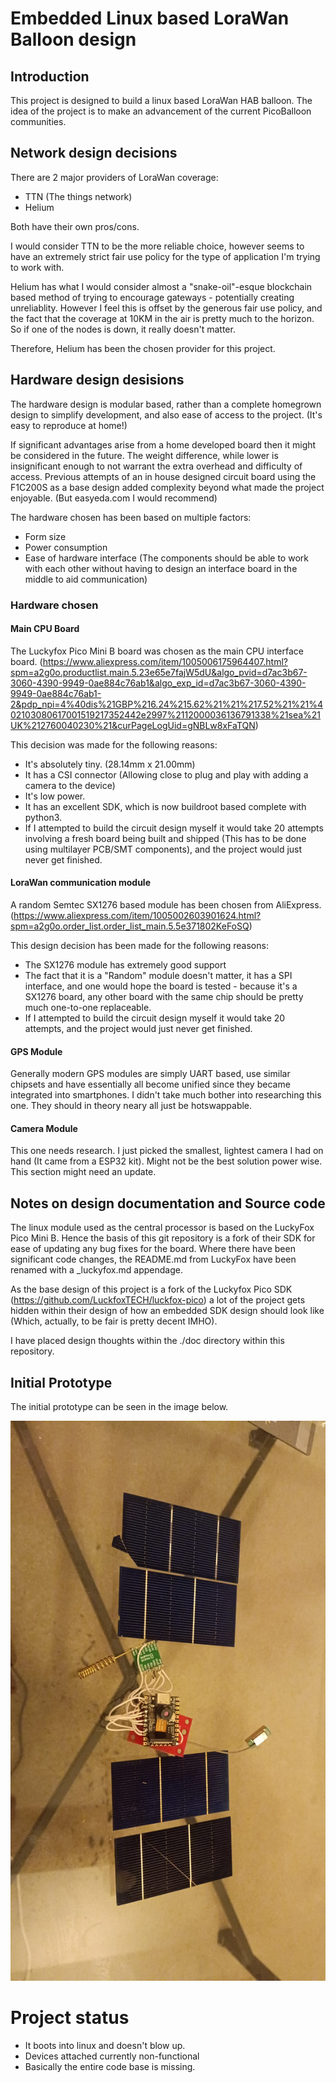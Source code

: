 # Embedded Linux based LoraWan Balloon design

## Introduction

This project is designed to build a linux based LoraWan HAB balloon. The idea of the project is to make an advancement of the current PicoBalloon communities. 

## Network design decisions

There are 2 major providers of LoraWan coverage:
* TTN (The things network)
* Helium

Both have their own pros/cons. 

I would consider TTN to be the more reliable choice, however seems to have an extremely strict fair use policy for the type of application I'm trying to work with. 

Helium has what I would consider almost a "snake-oil"-esque blockchain based method of trying to encourage gateways - potentially creating unreliablity. However I feel this is offset by the generous fair use policy, and the fact that the coverage at 10KM in the air is pretty much to the horizon. So if one of the nodes is down, it really doesn't matter.

Therefore, Helium has been the chosen provider for this project.

## Hardware design desisions

The hardware design is modular based, rather than a complete homegrown design to simplify development, and also ease of access to the project. (It's easy to reproduce at home!)

If significant advantages arise from a home developed board then it might be considered in the future. The weight difference, while lower is insignificant enough to not warrant the extra overhead and difficulty of access. Previous attempts of an in house designed circuit board using the F1C200S as a base design added complexity beyond what made the project enjoyable. (But easyeda.com I would recommend)

The hardware chosen has been based on multiple factors:
* Form size 
* Power consumption
* Ease of hardware interface (The components should be able to work with each other without having to design an interface board in the middle to aid communication)

### Hardware chosen

#### Main CPU Board
The Luckyfox Pico Mini B board was chosen as the main CPU interface board. (https://www.aliexpress.com/item/1005006175964407.html?spm=a2g0o.productlist.main.5.23e65e7fajW5dU&algo_pvid=d7ac3b67-3060-4390-9949-0ae884c76ab1&algo_exp_id=d7ac3b67-3060-4390-9949-0ae884c76ab1-2&pdp_npi=4%40dis%21GBP%216.24%215.62%21%21%217.52%21%21%402103080617001519217352442e2997%2112000036136791338%21sea%21UK%212760040230%21&curPageLogUid=gNBLw8xFaTQN)

This decision was made for the following reasons:

* It's absolutely tiny. (28.14mm x 21.00mm)
* It has a CSI connector (Allowing close to plug and play with adding a camera to the device)
* It's low power.
* It has an excellent SDK, which is now buildroot based complete with python3.
* If I attempted to build the circuit design myself it would take 20 attempts involving a fresh board being built and shipped (This has to be done using multilayer PCB/SMT components), and the project would just never get finished.

#### LoraWan communication module
A random Semtec SX1276 based module has been chosen from AliExpress. (https://www.aliexpress.com/item/1005002603901624.html?spm=a2g0o.order_list.order_list_main.5.5e371802KeFoSQ)

This design decision has been made for the following reasons:
* The SX1276 module has extremely good support
* The fact that it is a "Random" module doesn't matter, it has a SPI interface, and one would hope the board is tested - because it's a SX1276 board, any other board with the same chip should be pretty much one-to-one replaceable.
* If I attempted to build the circuit design myself it would take 20 attempts, and the project would just never get finished.

#### GPS Module

Generally modern GPS modules are simply UART based, use similar chipsets and have essentially all become unified since they became integrated into smartphones. I didn't take much bother into researching this one. They should in theory neary all just be hotswappable.

#### Camera Module

This one needs research. I just picked the smallest, lightest camera I had on hand (It came from a ESP32 kit). Might not be the best solution power wise. This section might need an update.

## Notes on design documentation and Source code

The linux module used as the central processor is based on the LuckyFox Pico Mini B. Hence the basis of this git repository is a fork of their SDK for ease of updating any bug fixes for the board. Where there have been significant code changes, the README.md from LuckyFox have been renamed with a _luckyfox.md appendage. 

As the base design of this project is a fork of the Luckyfox Pico SDK (https://github.com/LuckfoxTECH/luckfox-pico) a lot of the project gets hidden within their design of how an embedded SDK design should look like (Which, actually, to be fair is pretty decent IMHO).

I have placed design thoughts within the ./doc directory within this repository. 

## Initial Prototype

The initial prototype can be seen in the image below.

![Prototype](./docs/images/prototype.jpg)

# Project status

* It boots into linux and doesn't blow up. 
* Devices attached currently non-functional
* Basically the entire code base is missing.